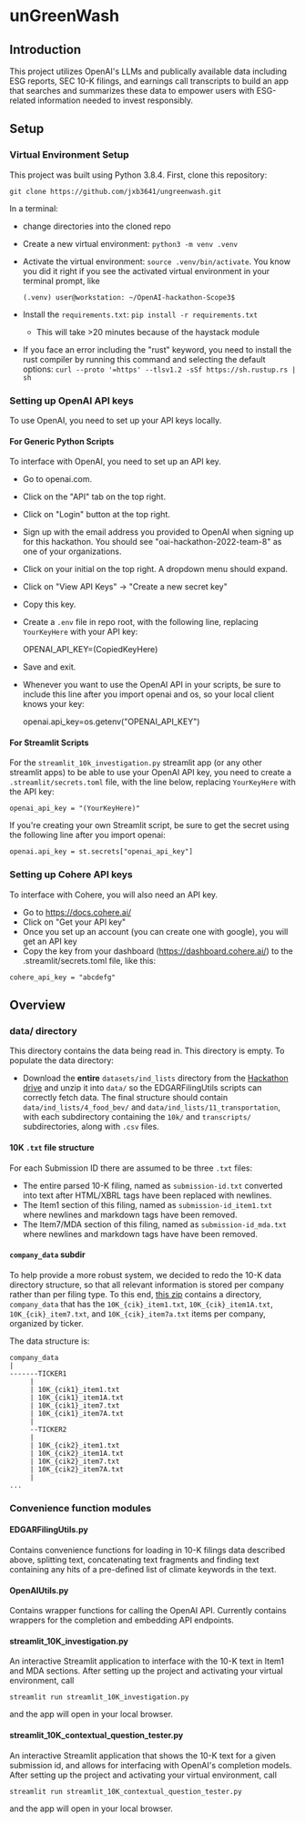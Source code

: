 # unGreenWash 

## Introduction
This project utilizes OpenAI's LLMs and publically available data including ESG reports, SEC 10-K filings, and earnings call transcripts to build an app that searches and summarizes these data to empower users with ESG-related information needed to invest responsibly.   

## Setup

### Virtual Environment Setup
This project was built using Python 3.8.4. 
First, clone this repository: 

`git clone https://github.com/jxb3641/ungreenwash.git`

In a terminal: 
- change directories into the cloned repo
- Create a new virtual environment: `python3 -m venv .venv`
- Activate the virtual environment: `source .venv/bin/activate`.  You know you did it right if you see the activated virtual environment in your terminal prompt, like 
    
    `(.venv) user@workstation: ~/OpenAI-hackathon-Scope3$ `

- Install the `requirements.txt`: `pip install -r requirements.txt`
    - This will take >20 minutes because of the haystack module
- If you face an error including the "rust" keyword, you need to install the rust compiler by running this command and selecting the default options: 
`curl --proto '=https' --tlsv1.2 -sSf https://sh.rustup.rs | sh`


### Setting up OpenAI API keys
To use OpenAI, you need to set up your API keys locally.

#### For Generic Python Scripts
To interface with OpenAI, you need to set up an API key. 
- Go to openai.com.
- Click on the "API" tab on the top right.
- Click on "Login" button at the top right.
- Sign up with the email address you provided to OpenAI when signing up for this hackathon.  You should see "oai-hackathon-2022-team-8" as one of your organizations.
- Click on your initial on the top right. A dropdown menu should expand.
- Click on "View API Keys" -> "Create a new secret key"
- Copy this key.
- Create a `.env` file in repo root, with the following line, replacing `YourKeyHere` with your API key: 

    OPENAI_API_KEY=(CopiedKeyHere) 

- Save and exit.
- Whenever you want to use the OpenAI API in your scripts, be sure to include this line after you import openai and os, so your local client knows your key: 

    openai.api_key=os.getenv("OPENAI_API_KEY")

#### For Streamlit Scripts

For the `streamlit_10k_investigation.py` streamlit app (or any other streamlit apps) to be able to use your OpenAI API key, you need to create a `.streamlit/secrets.toml` file, with the line below, replacing `YourKeyHere` with the API key:

    openai_api_key = "(YourKeyHere)"

If you're creating your own Streamlit script, be sure to get the secret using the following line after you import openai:

    openai.api_key = st.secrets["openai_api_key"]

### Setting up Cohere API keys
To interface with Cohere, you will also need an API key.
- Go to https://docs.cohere.ai/
- Click on "Get your API key"
- Once you set up an account (you can create one with google), you will get an API key
- Copy the key from your dashboard (https://dashboard.cohere.ai/) to the .streamlit/secrets.toml file, like this:
```
cohere_api_key = "abcdefg"
```

## Overview

### data/ directory
This directory contains the data being read in.  This directory is empty.  To populate the data directory:
- Download the **entire** `datasets/ind_lists` directory from the [Hackathon drive](https://drive.google.com/drive/folders/1j-I-hBuqYZQWMPNO2nWIrRDwuMFLeYMN?usp=share_link) and unzip it into `data/` so the EDGARFilingUtils scripts can correctly fetch data. The final structure should contain `data/ind_lists/4_food_bev/` and `data/ind_lists/11_transportation`, with each subdirectory containing the `10k/` and `transcripts/` subdirectories, along with `.csv` files.

#### 10K `.txt` file structure
For each Submission ID there are assumed to be three `.txt` files:
- The entire parsed 10-K filing, named as `submission-id.txt` converted into text after HTML/XBRL tags have been replaced with newlines.
- The Item1 section of this filing, named as `submission-id_item1.txt` where newlines and markdown tags have been removed.
- The Item7/MDA section of this filing, named as `submission-id_mda.txt` where newlines and markdown tags have have been removed.

#### `company_data` subdir
To help provide a more robust system, we decided to redo the 10-K data directory structure, so that all relevant information is stored per company rather than per filing type.  To this end, [this zip](https://drive.google.com/file/d/1ogYxSZ873Zt9jtvQdiaxmbACsUgWWSkA/view?usp=share_link) contains a directory, `company_data` that has the `10K_{cik}_item1.txt`, `10K_{cik}_item1A.txt`, `10K_{cik}_item7.txt`, and `10K_{cik}_item7a.txt` items per company, organized by ticker.

The data structure is: 
```
company_data
|
-------TICKER1
     |
     | 10K_{cik1}_item1.txt
     | 10K_{cik1}_item1A.txt
     | 10K_{cik1}_item7.txt
     | 10K_{cik1}_item7A.txt
     |
     --TICKER2
     |
     | 10K_{cik2}_item1.txt
     | 10K_{cik2}_item1A.txt
     | 10K_{cik2}_item7.txt
     | 10K_{cik2}_item7A.txt
     |
...     
```

### Convenience function modules

#### EDGARFilingUtils.py
Contains convenience functions for loading in 10-K filings data described above, splitting text, concatenating text fragments and finding text containing any hits of a pre-defined list of climate keywords in the text. 

#### OpenAIUtils.py
Contains wrapper functions for calling the OpenAI API.  Currently contains wrappers for the completion and embedding API endpoints.

#### streamlit_10K_investigation.py
An interactive Streamlit application to interface with the 10-K text in Item1 and MDA sections. 
After setting up the project and activating your virtual environment, call 

`streamlit run streamlit_10K_investigation.py`

and the app will open in your local browser. 

#### streamlit_10K_contextual_question_tester.py
An interactive Streamlit application that shows the 10-K text for a given submission id, and allows for interfacing with OpenAI's completion models.
After setting up the project and activating your virtual environment, call

`streamlit run streamlit_10K_contextual_question_tester.py`

and the app will open in your local browser. 
